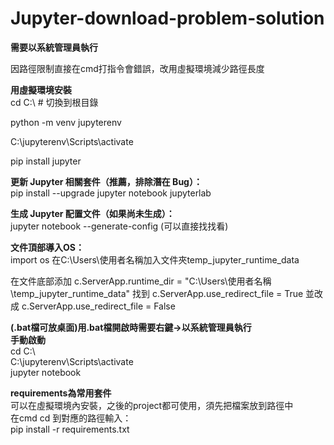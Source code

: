 # Jupyter-download-problem-solution

**需要以系統管理員執行**

因路徑限制直接在cmd打指令會錯誤，改用虛擬環境減少路徑長度  

**用虛擬環境安裝**  
cd C:\  # 切換到根目錄

python -m venv jupyterenv

C:\jupyterenv\Scripts\activate

pip install jupyter

**更新 Jupyter 相關套件（推薦，排除潛在 Bug）：**  
pip install --upgrade jupyter notebook jupyterlab

**生成 Jupyter 配置文件（如果尚未生成）：**  
jupyter notebook --generate-config (可以直接找找看)

**文件頂部導入OS：**  
import os
在C:\\Users\\使用者名稱加入文件夾temp_jupyter_runtime_data

在文件底部添加 c.ServerApp.runtime_dir = "C:\\Users\\使用者名稱\\temp_jupyter_runtime_data"
找到
c.ServerApp.use_redirect_file = True 並改成 c.ServerApp.use_redirect_file = False

**(.bat檔可放桌面)用.bat檔開啟時需要右鍵->以系統管理員執行**  
**手動啟動**  
cd C:\  
C:\jupyterenv\Scripts\activate   
jupyter notebook

**requirements為常用套件**  
可以在虛擬環境內安裝，之後的project都可使用，須先把檔案放到路徑中  
在cmd cd 到對應的路徑輸入：  
pip install -r requirements.txt


